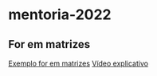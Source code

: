 # mentoria-2022

## For em matrizes
[Exemplo for em matrizes](for-in-matrix.js)
[Vídeo explicativo](https://drive.google.com/file/d/1WqJRO9hrPdSNMdZ-SndlnVOxx7FLdIUk/view?usp=sharing)